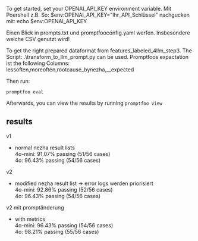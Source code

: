 To get started, set your OPENAI_API_KEY environment variable.
Mit Poershell z.B. So: 
$env:OPENAI_API_KEY="Ihr_API_Schlüssel"
nachgucken mit:
echo $env:OPENAI_API_KEY


Einen Blick in prompts.txt und promptfooconfig.yaml werfen. Insbesondere welche CSV genutzt wird!

To get the right prepared dataformat from features_labeled_4llm_step3. The Script: .\transform_to_llm_prompt.py can be used.
Promptfoos expactation ist the following Columns: lessoften,moreoften,rootcause_bynezha,__expected

Then run:

```
promptfoo eval
```

Afterwards, you can view the results by running `promptfoo view`


## results

v1   
- normal nezha result lists  
    4o-mini:    91.07% passing (51/56 cases)  
    4o:         96.43% passing (54/56 cases)


v2  
- modified nezha result list -> error logs werden priorisiert   
    4o-mini:    92.86% passing (52/56 cases)  
    4o:         96.43% passing (54/56 cases)  


v2 mit promptänderung  
- with metrics  
    4o-mini:    96.43% passing (54/56 cases)  
    4o:         98.21% passing (55/56 cases)


